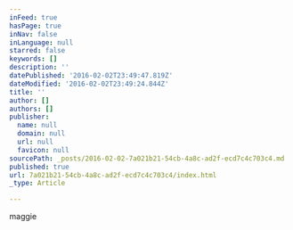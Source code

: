 ```yaml
---
inFeed: true
hasPage: true
inNav: false
inLanguage: null
starred: false
keywords: []
description: ''
datePublished: '2016-02-02T23:49:47.819Z'
dateModified: '2016-02-02T23:49:24.844Z'
title: ''
author: []
authors: []
publisher:
  name: null
  domain: null
  url: null
  favicon: null
sourcePath: _posts/2016-02-02-7a021b21-54cb-4a8c-ad2f-ecd7c4c703c4.md
published: true
url: 7a021b21-54cb-4a8c-ad2f-ecd7c4c703c4/index.html
_type: Article

---
```

maggie